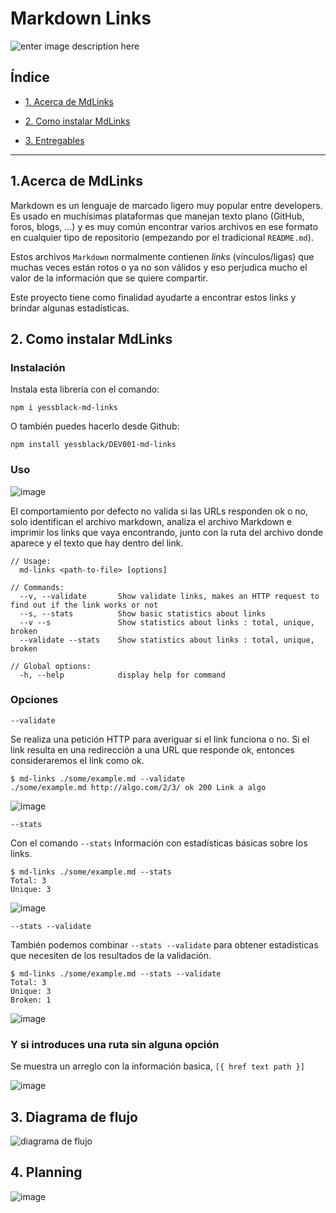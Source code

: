 # Markdown Links

![enter image description here](https://media.giphy.com/media/3o72F7RrTPW6jymXew/giphy.gif)  

## Índice

 
* [1.  Acerca de MdLinks](#1-AcercadeMdLinks)

* [2. Como instalar MdLinks](#2-ComoinstalarMdLinks)

* [3. Entregables](#6-entregables)

***

## 1.Acerca de MdLinks

Markdown es un lenguaje de marcado ligero muy popular entre developers. Es usado en muchísimas plataformas que manejan texto plano (GitHub, foros, blogs, ...) y es muy común encontrar varios archivos en ese formato en cualquier tipo de repositorio (empezando por el tradicional `README.md`).

Estos archivos `Markdown` normalmente contienen _links_ (vínculos/ligas) que muchas veces están rotos o ya no son válidos y eso perjudica mucho el valor de la información que se quiere compartir.

Este proyecto tiene como finalidad ayudarte a encontrar estos links y brindar algunas estadísticas.

## 2. Como instalar MdLinks

### Instalación 

Instala esta librería con el comando: 

    npm i yessblack-md-links
    
O también puedes hacerlo desde Github:

    npm install yessblack/DEV001-md-links

### Uso

![image](https://user-images.githubusercontent.com/70681219/213899344-ea1da419-3182-428f-a621-8c59252efa84.png)

El comportamiento por defecto no valida si las URLs responden ok o no, solo identifican el archivo markdown, analiza el archivo Markdown e imprimir los links que vaya encontrando, junto con la ruta del archivo donde aparece y el texto que hay dentro del link.

    // Usage: 
      md-links <path-to-file> [options]
    
    // Commands:
      --v, --validate       Show validate links, makes an HTTP request to find out if the link works or not
      --s, --stats          Show basic statistics about links
      --v --s               Show statistics about links : total, unique, broken
      --validate --stats    Show statistics about links : total, unique, broken
      
    // Global options:
      -h, --help            display help for command
      

### Opciones

    --validate

Se realiza una petición HTTP para averiguar si el link funciona o no. Si el link resulta en una redirección a una URL que responde ok, entonces consideraremos el link como ok.

    $ md-links ./some/example.md --validate
    ./some/example.md http://algo.com/2/3/ ok 200 Link a algo

![image](https://user-images.githubusercontent.com/70681219/213899373-214527a1-c1c0-4c96-bafc-a85392f99645.png)

`--stats`

Con  el comando `--stats` Información con estadísticas básicas sobre los links.

    $ md-links ./some/example.md --stats
    Total: 3
    Unique: 3

![image](https://user-images.githubusercontent.com/70681219/213899381-14ab610b-c0a3-4d92-845f-710063ab1e0d.png)

`--stats --validate`

También podemos combinar `--stats --validate` para obtener estadísticas que necesiten de los resultados de la validación.

    $ md-links ./some/example.md --stats --validate
    Total: 3
    Unique: 3
    Broken: 1

![image](https://user-images.githubusercontent.com/70681219/213899390-549a5a1d-eb54-44bd-a36a-1ccda0d04083.png)

### Y si introduces una ruta sin alguna opción 

Se muestra un arreglo con la información basica, `[{ href text path }]`

![image](https://user-images.githubusercontent.com/70681219/213899513-d7721e69-36b9-47eb-844f-7fc23710cd79.png)


## 3. Diagrama de flujo

![diagrama de flujo](https://user-images.githubusercontent.com/70681219/210260603-3cbcf925-95bf-4914-a319-d791d138f0a3.png)

## 4. Planning 

![image](https://user-images.githubusercontent.com/70681219/213899614-9ec78b6f-eac8-4dc1-a50d-c1ba0b5b2731.png)



